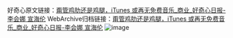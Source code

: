 好奇心原文链接：[甭管鸡肋还是鸡腿，iTunes 或再无免费音乐_商业_好奇心日报-李会娜 宣海伦](https://www.qdaily.com/articles/5297.html)
WebArchive归档链接：[甭管鸡肋还是鸡腿，iTunes 或再无免费音乐_商业_好奇心日报-李会娜 宣海伦](http://web.archive.org/web/20190623164444/https://www.qdaily.com/articles/5297.html)
![image](http://ww3.sinaimg.cn/large/007d5XDply1g3wgr52rjmj30u03asb29)